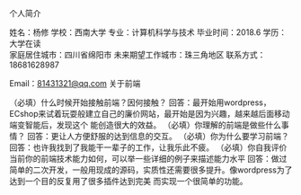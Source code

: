 
个人简介

姓名：杨修
学校：西南大学 
专业：计算机科学与技术 
毕业时间：2018.6 学历：大学在读  
家庭居住城市：四川省绵阳市 
未来期望工作城市：珠三角地区
联系方式：18681628987

Email：81431321@qq.com 
关于前端

（必填）什么时候开始接触前端？因何接触？
      回答：最开始用wordpress，ECshop来试着玩耍般建立自己的廉价网站，最开始是因为兴趣，越来越后面移动端变智能后，发现这个
      能创造很大的效益。
（必填）你理解的前端是做些什么事情？
      回答：更让人方便舒服的达到信息的交互。
（必填）你为什么要学习前端？
      回答：也许我找到了我能干一辈子的工作，让我乐此不疲。
（必填）你自我评价当前你的前端技术能力如何，可以举一些详细的例子来描述能力水平
      回答：做过简单的二次开发，一般用现成的源码，实质性还需要很多提升。像wordpress为了达到一个目的反复用了很多插件达到完美
      而实现一个很简单的功能。
